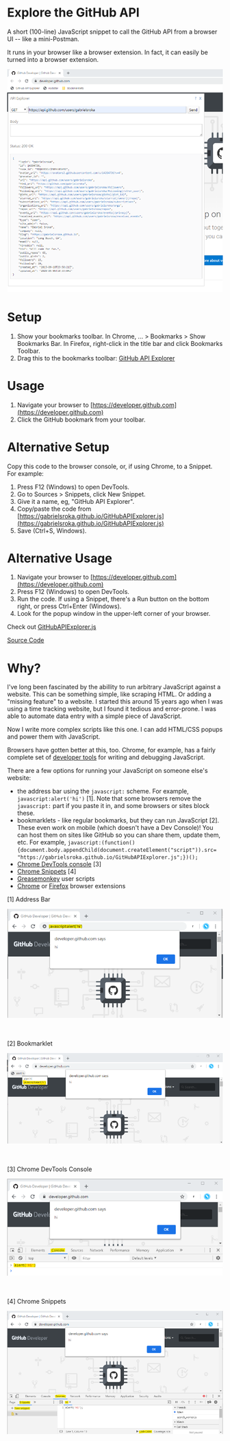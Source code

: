 # Explore the GitHub API

A short (100-line) JavaScript snippet to call the GitHub API from a browser UI -- like a mini-Postman.

It runs in your browser like a browser extension. In fact, it can easily be turned into a browser extension.

![Screenshot](screen-shot.png)

# Setup
1. Show your bookmarks toolbar. In Chrome, ... > Bookmarks > Show Bookmarks Bar. In Firefox, right-click in the title bar and click Bookmarks Toolbar.
2. Drag this to the bookmarks toolbar:
<a href='javascript:(function(){document.body.appendChild(document.createElement("script")).src="https://gabrielsroka.github.io/GitHubAPIExplorer.js";})();'>GitHub API Explorer</a>

# Usage
1. Navigate your browser to [https://developer.github.com](https://developer.github.com)
2. Click the GitHub bookmark from your toolbar.

# Alternative Setup
Copy this code to the browser console, or, if using Chrome, to a Snippet. For example:
1. Press F12 (Windows) to open DevTools.
2. Go to Sources > Snippets, click New Snippet.
3. Give it a name, eg, "GitHub API Explorer".
4. Copy/paste the code from [https://gabrielsroka.github.io/GitHubAPIExplorer.js](https://gabrielsroka.github.io/GitHubAPIExplorer.js)
5. Save (Ctrl+S, Windows).

# Alternative Usage
1. Navigate your browser to [https://developer.github.com](https://developer.github.com)
2. Press F12 (Windows) to open DevTools.
3. Run the code. If using a Snippet, there's a Run button on the bottom right, or press Ctrl+Enter (Windows).
4. Look for the popup window in the upper-left corner of your browser.

Check out [GitHubAPIExplorer.js](https://gabrielsroka.github.io/GitHubAPIExplorer.js)

[Source Code](https://github.com/gabrielsroka/gabrielsroka.github.io/blob/master/GitHubAPIExplorer.js)

# Why?
I've long been fascinated by the abillity to run arbitrary JavaScript against a website. This can be something simple, like scraping HTML. Or adding a "missing feature" to a website. I started this around 15 years ago when I was using a time tracking website, but I found it tedious and error-prone. I was able to automate data entry with a simple piece of JavaScript.

Now I write more complex scripts like this one. I can add HTML/CSS popups and power them with JavaScript.

Browsers have gotten better at this, too. Chrome, for example, has a fairly complete set of [developer tools](https://developers.google.com/web/tools/chrome-devtools) for writing and debugging JavaScript.

There are a few options for running your JavaScript on someone else's website:
- the address bar using the `javascript:` scheme. For example, `javascript:alert('hi')` [1]. Note that some browsers remove the `javascript:` part if you paste it in, and some browsers or sites block these.
- bookmarklets - like regular bookmarks, but they can run JavaScript [2]. These even work on mobile (which doesn't have a Dev Console)! You can host them on sites like GitHub so you can share them, update them, etc. For example, `javascript:(function(){document.body.appendChild(document.createElement("script")).src= "https://gabrielsroka.github.io/GitHubAPIExplorer.js";})();`
- [Chrome DevTools console](https://developers.google.com/web/tools/chrome-devtools/console) [3]
- [Chrome Snippets](https://developers.google.com/web/tools/chrome-devtools/javascript/snippets) [4]
- [Greasemonkey](https://addons.mozilla.org/en-US/firefox/addon/greasemonkey/) user scripts
- [Chrome](https://developer.chrome.com/extensions) or [Firefox](https://developer.mozilla.org/en-US/Add-ons/WebExtensions) browser extensions

[1] Address Bar

![Address Bar](addressbar.png)

<br>
<br>
[2] Bookmarklet

![Bookmarklet](bookmarklet.png)

<br>
<br>
[3] Chrome DevTools Console

![Chrome DevTools Console](console.png)

<br>
<br>
[4] Chrome Snippets

![Chrome Snippet](snippet.png)
